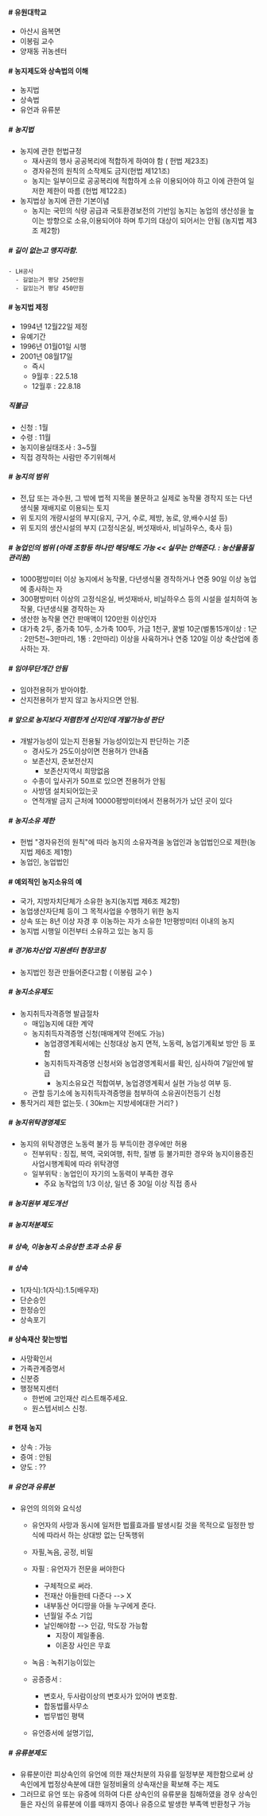 #### # 유원대학교
 - 아산시 음복면
 - 이봉림 교수
 - 양재동 귀농센터


#### # 농지제도와 상속법의 이해
  - 농지법
  - 상속법
  - 유언과 유류분
  
##### # 농지법
  - 농지에 관한 헌법규정
    - 재사권의 행사 공공복리에 적합하게 하여야 함 ( 헌법 제23조)
    - 경자유전의 원칙의 소작제도 금지(헌법 제121조)
    - 농지는 일부이므로 공공복리에 적합하게 소유 이용되어야 하고 이에 관한여 일저한 제한이 따름 (헌법 제122조)
  - 농지법상 농지에 관한 기본이념
    - 농지는 국민의 식량 공급과 국토환경보전의 기반임
    농지는 농업의 생산성을 높이는 방향으로 소유,이용되어야 하며 투기의 대상이 되어서는 안됨 (농지법 제3조 제2항)

##### # 길이 없는고 맹지라함.
    - LH공사
      - 길없는거 평당 250만원
      - 길있는거 평당 450만원

#### # 농지법 제정
  - 1994년 12월22일 제정
  - 유예기간 
  - 1996년 01월01일 시행
  - 2001년 08월17일
    - 즉시
    - 9월후 : 22.5.18
    - 12월후 : 22.8.18

##### 직불금
 - 신청 : 1월
 - 수령 : 11월
 - 농지이용실태조사 : 3~5월
  - 직접 경작하는 사람만 주기위해서
 
##### # 농지의 범위
  - 전,답 또는 과수원, 그 밖에 법적 지목을 불문하고 실제로 농작물 경작지 또는 다년생식물 재배지로 이용되는 토지
  - 위 토지의 개량시설의 부지(유지, 구거, 수로, 제방, 농로, 양,배수시설 등)
  - 위 토지의 생산시설의 부지 (고정식온실, 버섯재바사, 비닐하우스, 축사 등)

##### # 농업인의 범위 (아래 조항등 하나만 해당해도 가능 << 실무는 안해준다. : 농산물품질관리원)
  - 1000평방미터 이상 농지에서 농작물, 다년생식물 경작하거나 연중 90일 이상 농업에 종사하는 자
  - 300평방미터 이상의 고정식온실, 버섯재바사, 비닐하우스 등의 시설을 설치하여 농작물, 다년생식물 경작하는 자
  - 생산한 농작물 연간 판매액이 120만원 이상인자
  - 대가축 2두, 중가축 10두, 소가축 100두, 가금 1천구, 꿀벌 10군(벌통15개이상 : 1군 : 2만5천~3만마리, 1통 : 2만마리) 이상을 사육하거나 연중 120일 이상 축산업에 종사하는 자.

##### # 임야무단개간 안됨
  - 임야전용허가 받아야함.
  - 산지전용허가 받지 않고 농사지으면 안됨.

##### # 앞으로 농지보다 저렴한게 산지인데 개발가능성 판단
  - 개발가능성이 있는지 전용될 가능성이있는지 판단하는 기준
    - 경사도가 25도이상이면 전용허가 안내줌
    - 보존산지, 준보전산지
      - 보존산지역시 희망없음
    - 수종이 잎사귀가 50프로 있으면 전용허가 안됨
    - 사방댐 설치되어있는곳
    - 연적개발 금지
      근처에 10000평방미터에서 전용허가가 났던 곳이 있다  

##### # 농지소유 제한 
  - 헌법 "경자유전의 원칙"에 따라 농지의 소유자격을 농업인과 농업법인으로 제한(농지법 제6조 제1항)
  - 농업인, 농업법인

#### # 예외적인 농지소유의 예
  - 국가, 지방자치단체가 소유한 농지(농지법 제6조 제2항)
  - 농업생산자단체 등이 그 목적사업을 수행하기 위한 농지
  - 상속 또는 8년 이상 자경 후 이농하는 자가 소유한 1만평방미터 이내의 농지
  - 농지법 시행일 이전부터 소유하고 있는 농지 등

##### # 경기6차산업 지원센터 현장코칭
  - 농지법인 정관 만들어준다고함 ( 이봉림 교수 )

##### # 농지소유제도
  - 농지취득자격증명 발급절차
    - 매입농지에 대한 계약
    - 농지취득자격증명 신청(매매계약 전에도 가능)
      - 농업경영계획서에는 신청대상 농지 면적, 노동력, 농업기계획보 방안 등 포함
      - 농지취득자격증명 신청서와 농업경영계획서를 확인, 심사하여 7일안에 발급
        - 농지소유요건 적합여부, 농업경영계획서 실현 가능성 여부 등.
    - 관할 등기소에 농지취득자격증명을 첨부하여 소유권이전등기 신청
  - 통작거리 제한 없는듯. ( 30km는 지방세에대한 거리? )
##### # 농지위탁경영제도
  - 농지의 위탁경영은 노동력 불가 등 부득이한 경우에만 허용
    - 전부위탁 : 징집, 복역, 국외여행, 취학, 질병 등 불가피한 경우와 농지이용증진사업시행계획에 따라 위탁경영
    - 일부위탁 : 농업인이 자기의 노동력이 부족한 경우 
      - 주요 농작업의 1/3 이상, 일년 중 30일 이상 직접 종사

##### # 농지원부 제도개선

##### # 농지처분제도


##### # 상속, 이농농지 소유상한 초과 소유 등

##### # 상속
  - 1(자식):1(자식):1.5(배우자)
  - 단순승인
  - 한정승인
  - 상속포기

#### # 상속재산 찾는방법
  - 사망확인서
  - 가족관계증명서
  - 신분증
  - 행정복지센터
    - 한번에 고인재산 리스트해주세요.
    - 원스텝서비스 신청.

#### # 현재 농지 
  - 상속 : 가능
  - 증여 : 안됨
  - 양도 : ??

##### # 유언과 유류분
  - 유언의 의의와 요식성
    - 유언자의 사망과 동시에 일저한 법률효과를 발생시킬 것을 목적으로 일정한 방식에 따라서 하는 상대방 없는 단독행위

    - 자필,녹음, 공정, 비밀
    - 자필 : 유언자가 전문을 써야한다
      - 구체적으로 써라.
      - 전재산 아들한테 다준다 --> X
      - 내부동산 어디땅을 아들 누구에게 준다.
      - 년월일 주소 기입
      - 날인해야함 --> 인감, 막도장 가능함
        - 지장이 제일좋음.
        - 이혼장 사인은 무효
    - 녹음 : 녹취기능이있는
    - 공증증서 : 
      - 변호사, 두사람이상의 변호사가 있어야 변호함.
      - 합동법률사무소
      - 법무법인 평택
    - 유언증서에 설명기입,

##### # 유류분제도
  - 유류분이란 피상속인의 유언에 의한 재산처분의 자유를 일정부분 제한함으로써 상속인에게 법정상속분에 대한 일정비율의 상속재산을 확보해 주는 제도
  - 그러므로 유언 또는 유증에 의하여 다른 상속인의 유류분을 침해하였을 경우 상속인들은 자신의 유류분에 이를 때까지 증여나 유증으로 발생한 부족액 반환청구 가능

